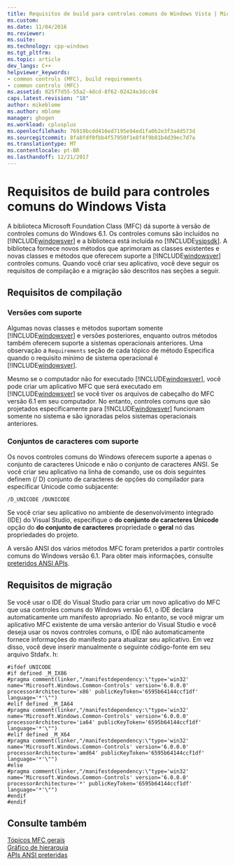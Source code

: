 ```yaml
---
title: Requisitos de build para controles comuns do Windows Vista | Microsoft Docs
ms.custom: 
ms.date: 11/04/2016
ms.reviewer: 
ms.suite: 
ms.technology: cpp-windows
ms.tgt_pltfrm: 
ms.topic: article
dev_langs: C++
helpviewer_keywords:
- common controls (MFC), build requirements
- common controls (MFC)
ms.assetid: 025f7d55-55a2-4dcd-8f62-02424e3dcc04
caps.latest.revision: "18"
author: mikeblome
ms.author: mblome
manager: ghogen
ms.workload: cplusplus
ms.openlocfilehash: 76919bcdd416ed7195e94ed1fa0b2e3f3a4d573d
ms.sourcegitcommit: 8fa8fdf0fbb4f57950f1e8f4f9b81b4d39ec7d7a
ms.translationtype: MT
ms.contentlocale: pt-BR
ms.lasthandoff: 12/21/2017
---
```

# <a name="build-requirements-for-windows-vista-common-controls"></a>Requisitos de build para controles comuns do Windows Vista
A biblioteca Microsoft Foundation Class (MFC) dá suporte à versão de controles comuns do Windows 6.1. Os controles comuns são incluídos no [!INCLUDE[windowsver](../build/reference/includes/windowsver_md.md)] e a biblioteca está incluída no [!INCLUDE[vsipsdk](../mfc/includes/vsipsdk_md.md)]. A biblioteca fornece novos métodos que aprimoram as classes existentes e novas classes e métodos que oferecem suporte a [!INCLUDE[windowsver](../build/reference/includes/windowsver_md.md)] controles comuns. Quando você criar seu aplicativo, você deve seguir os requisitos de compilação e a migração são descritos nas seções a seguir.  
  
## <a name="compilation-requirements"></a>Requisitos de compilação  
  
### <a name="supported-versions"></a>Versões com suporte  
 Algumas novas classes e métodos suportam somente [!INCLUDE[windowsver](../build/reference/includes/windowsver_md.md)] e versões posteriores, enquanto outros métodos também oferecem suporte a sistemas operacionais anteriores. Uma observação a `Requirements` seção de cada tópico de método Especifica quando o requisito mínimo de sistema operacional é [!INCLUDE[windowsver](../build/reference/includes/windowsver_md.md)].  
  
 Mesmo se o computador não for executado [!INCLUDE[windowsver](../build/reference/includes/windowsver_md.md)], você pode criar um aplicativo MFC que será executado em [!INCLUDE[windowsver](../build/reference/includes/windowsver_md.md)] se você tiver os arquivos de cabeçalho do MFC versão 6.1 em seu computador. No entanto, controles comuns que são projetados especificamente para [!INCLUDE[windowsver](../build/reference/includes/windowsver_md.md)] funcionam somente no sistema e são ignoradas pelos sistemas operacionais anteriores.  
  
### <a name="supported-character-sets"></a>Conjuntos de caracteres com suporte  
 Os novos controles comuns do Windows oferecem suporte a apenas o conjunto de caracteres Unicode e não o conjunto de caracteres ANSI. Se você criar seu aplicativo na linha de comando, use os dois seguintes definem (/ D) conjunto de caracteres de opções do compilador para especificar Unicode como subjacente:  
  
```  
/D_UNICODE /DUNICODE  
```  
  
 Se você criar seu aplicativo no ambiente de desenvolvimento integrado (IDE) do Visual Studio, especifique o **do conjunto de caracteres Unicode** opção do **do conjunto de caracteres** propriedade o **geral**  nó das propriedades do projeto.  
  
 A versão ANSI dos vários métodos MFC foram preteridos a partir controles comuns do Windows versão 6.1. Para obter mais informações, consulte [preteridos ANSI APIs](../mfc/deprecated-ansi-apis.md).  
  
## <a name="migration-requirements"></a>Requisitos de migração  
 Se você usar o IDE do Visual Studio para criar um novo aplicativo do MFC que usa controles comuns do Windows versão 6.1, o IDE declara automaticamente um manifesto apropriado. No entanto, se você migrar um aplicativo MFC existente de uma versão anterior do Visual Studio e você deseja usar os novos controles comuns, o IDE não automaticamente fornece informações do manifesto para atualizar seu aplicativo. Em vez disso, você deve inserir manualmente o seguinte código-fonte em seu arquivo Stdafx. h:  
  
```  
#ifdef UNICODE  
#if defined _M_IX86  
#pragma comment(linker,"/manifestdependency:\"type='win32' name='Microsoft.Windows.Common-Controls' version='6.0.0.0' processorArchitecture='x86' publicKeyToken='6595b64144ccf1df' language='*'\"")  
#elif defined _M_IA64  
#pragma comment(linker,"/manifestdependency:\"type='win32' name='Microsoft.Windows.Common-Controls' version='6.0.0.0' processorArchitecture='ia64' publicKeyToken='6595b64144ccf1df' language='*'\"")  
#elif defined _M_X64  
#pragma comment(linker,"/manifestdependency:\"type='win32' name='Microsoft.Windows.Common-Controls' version='6.0.0.0' processorArchitecture='amd64' publicKeyToken='6595b64144ccf1df' language='*'\"")  
#else  
#pragma comment(linker,"/manifestdependency:\"type='win32' name='Microsoft.Windows.Common-Controls' version='6.0.0.0' processorArchitecture='*' publicKeyToken='6595b64144ccf1df' language='*'\"")  
#endif  
#endif  
```  
  
## <a name="see-also"></a>Consulte também  
 [Tópicos MFC gerais](../mfc/general-mfc-topics.md)   
 [Gráfico de hierarquia](../mfc/hierarchy-chart.md)   
 [APIs ANSI preteridas](../mfc/deprecated-ansi-apis.md)

